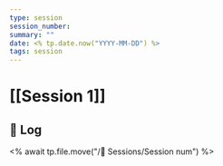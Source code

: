 ```yaml
---
type: session
session_number: 
summary: ""
date: <% tp.date.now("YYYY-MM-DD") %>
tags: session
---
```


# [[Session 1]]

## 📝 Log

<% await tp.file.move("/🎲 Sessions/Session num") %>